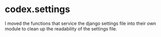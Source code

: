 # codex.settings

I moved the functions that service the django settings file into their own module to clean up the readability of the settings file.
